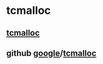# tcmalloc

## [tcmalloc](https://google.github.io/tcmalloc/)



## github [google](https://github.com/google)/**[tcmalloc](https://github.com/google/tcmalloc)**





